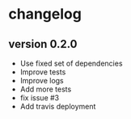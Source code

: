 # changelog

## version 0.2.0

- Use fixed set of dependencies
- Improve tests
- Improve logs
- Add more tests
- fix issue #3
- Add travis deployment
